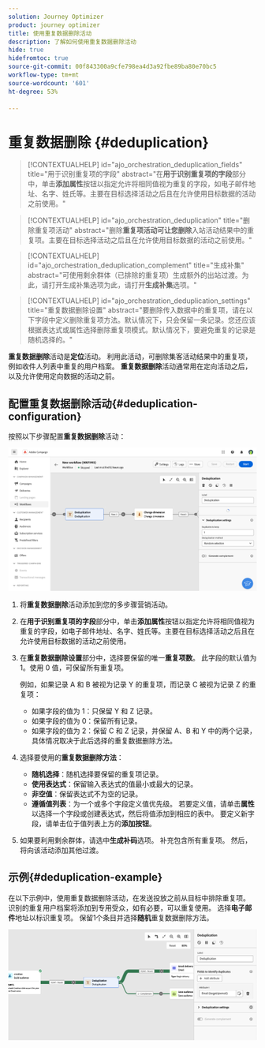 ```yaml
---
solution: Journey Optimizer
product: journey optimizer
title: 使用重复数据删除活动
description: 了解如何使用重复数据删除活动
hide: true
hidefromtoc: true
source-git-commit: 00f843300a9cfe798ea4d3a92fbe89ba80e70bc5
workflow-type: tm+mt
source-wordcount: '601'
ht-degree: 53%

---
```


# 重复数据删除 {#deduplication}

>[!CONTEXTUALHELP]
>id="ajo_orchestration_deduplication_fields"
>title="用于识别重复项的字段"
>abstract="在&#x200B;**用于识别重复项的字段**&#x200B;部分中，单击&#x200B;**添加属性**&#x200B;按钮以指定允许将相同值视为重复的字段，如电子邮件地址、名字、姓氏等。主要在目标选择活动之后且在允许使用目标数据的活动之前使用。"

>[!CONTEXTUALHELP]
>id="ajo_orchestration_deduplication"
>title="删除重复项活动"
>abstract="删除&#x200B;**重复项活动可让您删除**&#x200B;入站活动结果中的重复项。主要在目标选择活动之后且在允许使用目标数据的活动之前使用。"

>[!CONTEXTUALHELP]
>id="ajo_orchestration_deduplication_complement"
>title="生成补集"
>abstract="可使用剩余群体（已排除的重复项）生成额外的出站过渡。为此，请打开生成补集选项为此，请打开&#x200B;**生成补集**&#x200B;选项。"

>[!CONTEXTUALHELP]
>id="ajo_orchestration_deduplication_settings"
>title="重复数据删除设置"
>abstract="要删除传入数据中的重复项，请在以下字段中定义删除重复项方法。默认情况下，只会保留一条记录。您还应该根据表达式或属性选择删除重复项模式。默认情况下，要避免重复的记录是随机选择的。"

**重复数据删除**&#x200B;活动是&#x200B;**定位**&#x200B;活动。 利用此活动，可删除集客活动结果中的重复项，例如收件人列表中重复的用户档案。 **重复数据删除**&#x200B;活动通常用在定向活动之后，以及允许使用定向数据的活动之前。

## 配置重复数据删除活动{#deduplication-configuration}

按照以下步骤配置&#x200B;**重复数据删除**&#x200B;活动：

![](../assets/workflow-deduplication.png)

1. 将&#x200B;**重复数据删除**&#x200B;活动添加到您的多步骤营销活动。

1. 在&#x200B;**用于识别重复项的字段**&#x200B;部分中，单击&#x200B;**添加属性**&#x200B;按钮以指定允许将相同值视为重复的字段，如电子邮件地址、名字、姓氏等。主要在目标选择活动之后且在允许使用目标数据的活动之前使用。

1. 在&#x200B;**重复数据删除设置**&#x200B;部分中，选择要保留的唯一&#x200B;**重复项数**。 此字段的默认值为 1。使用 0 值，可保留所有重复项。

   例如，如果记录 A 和 B 被视为记录 Y 的重复项，而记录 C 被视为记录 Z 的重复项：

   * 如果字段的值为 1：只保留 Y 和 Z 记录。
   * 如果字段的值为 0：保留所有记录。
   * 如果字段的值为 2：保留 C 和 Z 记录，并保留 A、B 和 Y 中的两个记录，具体情况取决于此后选择的重复数据删除方法。

1. 选择要使用的&#x200B;**重复数据删除方法**：

   * **随机选择**：随机选择要保留的重复项记录。
   * **使用表达式**：保留输入表达式的值最小或最大的记录。
   * **非空值**：保留表达式不为空的记录。
   * **遵循值列表**：为一个或多个字段定义值优先级。 若要定义值，请单击&#x200B;**属性**&#x200B;以选择一个字段或创建表达式，然后将值添加到相应的表中。 要定义新字段，请单击位于值列表上方的&#x200B;**添加按钮**。

1. 如果要利用剩余群体，请选中&#x200B;**生成补码**&#x200B;选项。 补充包含所有重复项。 然后，将向该活动添加其他过渡。

## 示例{#deduplication-example}

在以下示例中，使用重复数据删除活动，在发送投放之前从目标中排除重复项。 识别的重复用户档案将添加到专用受众，如有必要，可以重复使用。 选择&#x200B;**电子邮件**&#x200B;地址以标识重复项。 保留1个条目并选择&#x200B;**随机**&#x200B;重复数据删除方法。

![](../assets/workflow-deduplication-example.png)
